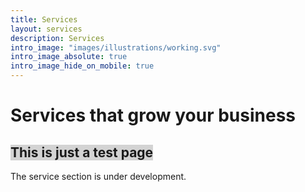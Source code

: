 ```yaml
---
title: Services
layout: services
description: Services
intro_image: "images/illustrations/working.svg"
intro_image_absolute: true
intro_image_hide_on_mobile: true
---
```


# Services that grow your business

## <span style="background-color: lightgrey">This is just a test page</span>

The service section is under development. 
